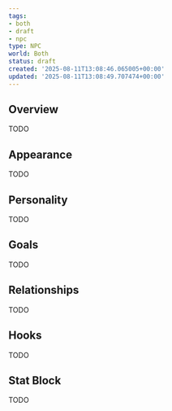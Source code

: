 ```yaml
---
tags:
- both
- draft
- npc
type: NPC
world: Both
status: draft
created: '2025-08-11T13:08:46.065005+00:00'
updated: '2025-08-11T13:08:49.707474+00:00'
---
```



## Overview

TODO
## Appearance

TODO
## Personality

TODO
## Goals

TODO
## Relationships

TODO
## Hooks

TODO
## Stat Block

TODO
